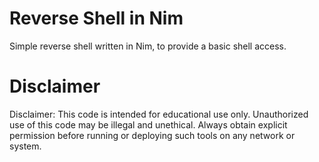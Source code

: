 # Reverse Shell in Nim


Simple reverse shell written in Nim, to provide a basic shell access. 

# Disclaimer

Disclaimer: This code is intended for educational use only. Unauthorized use of this code may be illegal and unethical. Always obtain explicit permission before running or deploying such tools on any network or system.
